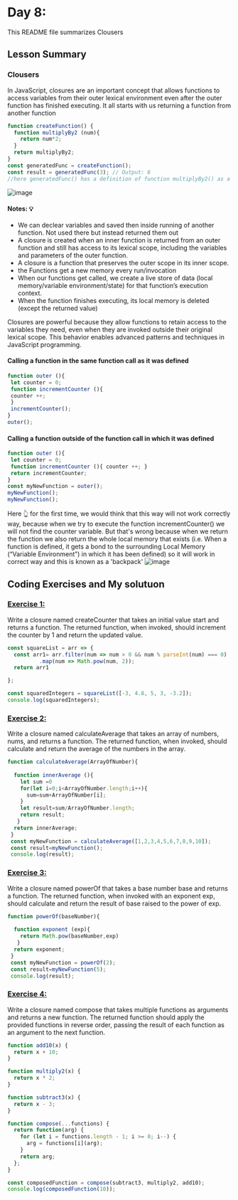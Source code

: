 # Day 8: 

This README file summarizes Clousers 

## Lesson Summary

### Clousers 
In JavaScript, closures are an important concept that allows functions to access variables from their outer lexical environment even after the outer function has finished executing. It all starts with us returning a function from another function

```javascript
function createFunction() {
  function multiplyBy2 (num){
    return num*2;
  }
  return multiplyBy2;
}
const generatedFunc = createFunction();
const result = generatedFunc(3); // Output: 6
//here generatedFunc() has a definition of function multiplyBy2() as a result of excution one time for createFunction()
```

![image](https://github.com/WaleedZriqui/Mastering-JavaScript-in-20-days/assets/90526475/8f7ccb83-e4a2-490f-9674-cf448e75ba89)

#### Notes: 💡
- We can declear variables and saved then inside running of another function. Not used there but instead returned them out 
- A closure is created when an inner function is returned from an outer function and still has access to its lexical scope, including the variables and parameters of the outer function.
- A closure is a function that preserves the outer scope in its inner scope.
- the Functions get a new memory every run/invocation
- When our functions get called, we create a live store of data (local memory/variable environment/state) for that function’s execution context.
- When the function finishes executing, its local memory is deleted (except the returned value)


Closures are powerful because they allow functions to retain access to the variables they need, even when they are invoked outside their original lexical scope. This behavior enables advanced patterns and techniques in JavaScript programming.


#### Calling a function in the same function call as it was defined
```javascript
function outer (){
 let counter = 0;
 function incrementCounter (){
 counter ++;
 }
 incrementCounter();
}
outer();
```

#### Calling a function outside of the function call in which it was defined
```javascript
function outer (){
 let counter = 0;
 function incrementCounter (){ counter ++; }
 return incrementCounter;
}
const myNewFunction = outer();
myNewFunction();  
myNewFunction();
```
Here 👆 for the first time, we would think that this way will not work correctly way, because when we try to execute the function incrementCounter() we will not find the counter variable. But that's wrong because when we return the function we also return the whole local memory that exists (i.e. When a function is defined, it gets a bond to the surrounding Local Memory (“Variable Environment”) in which it has been defined) so it will work in correct way and this is known as a 'backpack'
![image](https://github.com/WaleedZriqui/Mastering-JavaScript-in-20-days/assets/90526475/8d83e1d7-419c-4646-b313-4e6d235ff2f3)


## Coding Exercises and My solutuon

### [Exercise 1:](https://github.com/orjwan-alrajaby/gsg-QA-Nablus-training-2023/blob/main/learning-sprint-1/week2%20-%20javaScript-the-hard-parts-v2/day%202/tasks.md)
Write a closure named createCounter that takes an initial value start and returns a function. The returned function, when invoked, should increment the counter by 1 and return the updated value.

```javascript
const squareList = arr => {
  const arr1= arr.filter(num => num > 0 && num % parseInt(num) === 0)
          .map(num => Math.pow(num, 2));
  return arr1

};

const squaredIntegers = squareList([-3, 4.8, 5, 3, -3.2]);
console.log(squaredIntegers);
```

### [Exercise 2:](https://github.com/orjwan-alrajaby/gsg-QA-Nablus-training-2023/blob/main/learning-sprint-1/week2%20-%20javaScript-the-hard-parts-v2/day%202/tasks.md)
Write a closure named calculateAverage that takes an array of numbers, nums, and returns a function. The returned function, when invoked, should calculate and return the average of the numbers in the array.

```javascript
function calculateAverage(ArrayOfNumber){
   
  function innerAverage (){ 
    let sum =0
    for(let i=0;i<ArrayOfNumber.length;i++){
      sum=sum+ArrayOfNumber[i];
    }
    let result=sum/ArrayOfNumber.length;
    return result;
   }
  return innerAverage;
 }
 const myNewFunction = calculateAverage([1,2,3,4,5,6,7,8,9,10]);
 const result=myNewFunction();
 console.log(result);
```

### [Exercise 3:](https://github.com/orjwan-alrajaby/gsg-QA-Nablus-training-2023/blob/main/learning-sprint-1/week2%20-%20javaScript-the-hard-parts-v2/day%202/tasks.md)
Write a closure named powerOf that takes a base number base and returns a function. The returned function, when invoked with an exponent exp, should calculate and return the result of base raised to the power of exp.

```javascript
function powerOf(baseNumber){
   
  function exponent (exp){ 
    return Math.pow(baseNumber,exp)
   }
  return exponent;
 }
 const myNewFunction = powerOf(2);
 const result=myNewFunction(5);
 console.log(result);
```

### [Exercise 4:](https://github.com/orjwan-alrajaby/gsg-QA-Nablus-training-2023/blob/main/learning-sprint-1/week2%20-%20javaScript-the-hard-parts-v2/day%202/tasks.md)
Write a closure named compose that takes multiple functions as arguments and returns a new function. The returned function should apply the provided functions in reverse order, passing the result of each function as an argument to the next function.
```javascript
function add10(x) {
  return x + 10;
}

function multiply2(x) {
  return x * 2;
}

function subtract3(x) {
  return x - 3;
}

function compose(...functions) {
  return function(arg) {
    for (let i = functions.length - 1; i >= 0; i--) {
      arg = functions[i](arg);
    }
    return arg;
  };
}

const composedFunction = compose(subtract3, multiply2, add10);
console.log(composedFunction(10));
```
